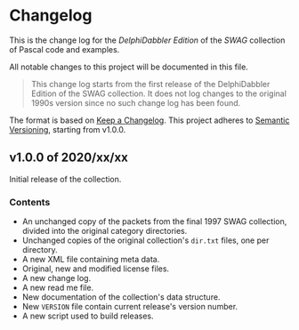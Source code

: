 # Changelog


This is the change log for the _DelphiDabbler Edition_ of the _SWAG_ collection of Pascal code and examples.

All notable changes to this project will be documented in this file.

> This change log starts from the first release of the DelphiDabbler Edition of the SWAG collection. It does not log changes to the original 1990s version since no such change log has been found.

The format is based on [Keep a Changelog](https://keepachangelog.com/en/1.0.0/). This project adheres to [Semantic Versioning](https://semver.org/spec/v2.0.0.html), starting from v1.0.0.


## v1.0.0 of 2020/xx/xx

Initial release of the collection.

### Contents

* An unchanged copy of the packets from the final 1997 SWAG collection, divided into the original category directories.
* Unchanged copies of the original collection's `dir.txt` files, one per directory.
* A new XML file containing meta data.
* Original, new and modified license files.
* A new change log.
* A new read me file.
* New documentation of the collection's data structure.
* New `VERSION` file contain current release's version number.
* A new script used to build releases.

